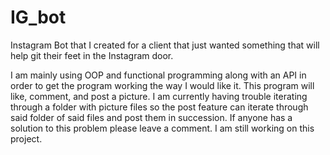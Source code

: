 # IG_bot
Instagram Bot that I created for a client that just wanted something that will help git their feet in the Instagram door.

I am mainly using OOP and functional programming along with an API in order to get the program working the way I would like it.
This program will like, comment, and post a picture. I am currently having trouble iterating through a folder with picture files so the post feature can iterate through said folder of said files and post them in succession. If anyone has a solution to this problem please leave a comment. I am still working on this project. 
